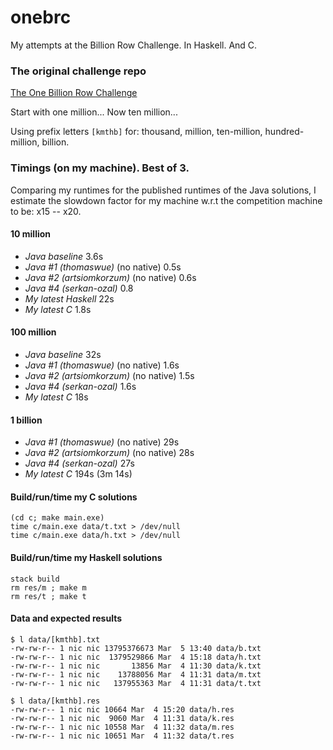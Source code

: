 # onebrc

My attempts at the Billion Row Challenge. In Haskell. And C.

### The original challenge repo
[The One Billion Row Challenge](https://github.com/gunnarmorling/1brc)

Start with one million... Now ten million...

Using prefix letters `[kmthb]` for: thousand, million, ten-million, hundred-million, billion.


### Timings (on my machine). Best of 3.

Comparing my runtimes for the published runtimes of the Java solutions, I estimate the slowdown factor for my machine w.r.t the competition machine to be:  x15 -- x20.

#### 10 million
- _Java baseline_ 3.6s
- _Java #1 (thomaswue)_ (no native) 0.5s
- _Java #2 (artsiomkorzum)_ (no native) 0.6s
- _Java #4 (serkan-ozal)_ 0.8
- _My latest Haskell_ 22s
- _My latest C_ 1.8s

#### 100 million
- _Java baseline_ 32s
- _Java #1 (thomaswue)_ (no native) 1.6s
- _Java #2 (artsiomkorzum)_ (no native) 1.5s
- _Java #4 (serkan-ozal)_ 1.6s
- _My latest C_ 18s

#### 1 billion
- _Java #1 (thomaswue)_ (no native) 29s
- _Java #2 (artsiomkorzum)_ (no native) 28s
- _Java #4 (serkan-ozal)_ 27s
- _My latest C_ 194s (3m 14s)


#### Build/run/time my C solutions
```
(cd c; make main.exe)
time c/main.exe data/t.txt > /dev/null
time c/main.exe data/h.txt > /dev/null
```

#### Build/run/time my Haskell solutions
```
stack build
rm res/m ; make m
rm res/t ; make t
```

#### Data and expected results
```
$ l data/[kmthb].txt
-rw-rw-r-- 1 nic nic 13795376673 Mar  5 13:40 data/b.txt
-rw-rw-r-- 1 nic nic  1379529866 Mar  4 15:18 data/h.txt
-rw-rw-r-- 1 nic nic       13856 Mar  4 11:30 data/k.txt
-rw-rw-r-- 1 nic nic    13788056 Mar  4 11:31 data/m.txt
-rw-rw-r-- 1 nic nic   137955363 Mar  4 11:31 data/t.txt

$ l data/[kmthb].res
-rw-rw-r-- 1 nic nic 10664 Mar  4 15:20 data/h.res
-rw-rw-r-- 1 nic nic  9060 Mar  4 11:31 data/k.res
-rw-rw-r-- 1 nic nic 10558 Mar  4 11:32 data/m.res
-rw-rw-r-- 1 nic nic 10651 Mar  4 11:32 data/t.res
```
